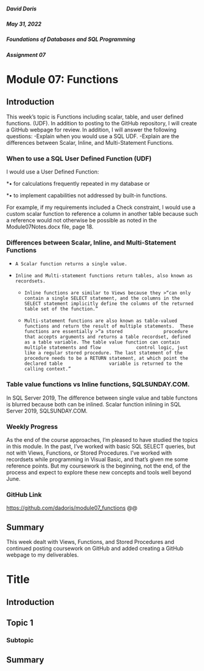 ##### David Doris
##### May 31, 2022
##### Foundations of Databases and SQL Programming
##### Assignment 07

# Module 07: Functions





## Introduction
This week’s topic is Functions including scalar, table, and user defined functions. (UDF).  In addition to posting to the GitHub repository, I will create a GitHub webpage for review.  In addition, I will answer the following questions: 
-Explain when you would use a SQL UDF.
-Explain are the differences between Scalar, Inline, and Multi-Statement Functions.
###
### When to use a SQL User Defined Function (UDF)
I would use a User Defined Function: 

*•	for calculations frequently repeated in my database or 

*•	to implement capabilities not addressed by built-in functions.  

For example, if my requirements included a Check constraint, I would use a custom scalar function to reference a column in another table because such a reference would not otherwise be possible as noted in the Module07Notes.docx file, page 18.
###
### Differences between Scalar, Inline, and Multi-Statement Functions
*     A Scalar function returns a single value.
*     Inline and Multi-statement functions return tables, also known as recordsets.  
     *     Inline functions are similar to Views because they >“can only contain a single SELECT statement, and the columns in the SELECT statement implicitly define the columns of the returned table set of the function.” 
     *     Multi-statement functions are also known as table-valued functions and return the result of multiple statements.  These functions are essentially >“a stored               procedure that accepts arguments and returns a table recordset, defined as a table variable. The table value function can contain multiple statements and flow             control logic, just like a regular stored procedure. The last statement of the procedure needs to be a RETURN statement, at which point the declared table                 variable is returned to the calling context.”
###
### Table value functions vs Inline functions, SQLSUNDAY.COM. 
In SQL Server 2019, The difference between single value and table functons is blurred because both can be inlined. 
Scalar function inlining in SQL Server 2019, SQLSUNDAY.COM.
###
### Weekly Progress 
As the end of the course approaches, I’m pleased to have studied the topics in this module.  In the past, I’ve worked with basic SQL SELECT queries, but not with Views, Functions, or Stored Procedures.  I’ve worked with recordsets while programming in Visual Basic, and that’s given me some reference points.  But my coursework is the beginning, not the end, of the process and expect to explore these new concepts and tools well beyond June. 
###
### GitHub Link
https://github.com/dadoris/module07_functions
@@
## Summary 
This week dealt with Views, Functions, and Stored Procedures and continued posting coursework on GitHub and added creating a GitHub webpage to my deliverables.  



# Title
## Introduction
## Topic 1
### Subtopic
## Summary

